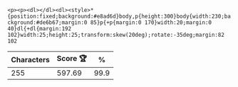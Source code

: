 `<p><p><dl></dl><dl><style>*{position:fixed;background:#e8ad6d}body,p{height:300}body{width:230;background:#de6b67;margin:0 85}p{+p{margin:0 170}width:20;margin:0 40}dl{+dl{margin:192 102}width:25;height:25;transform:skew(20deg);rotate:-35deg;margin:82 102`

| Characters | Score 🏆 | %    |
| ---------- | -------- | ---- |
| 255        | 597.69   | 99.9 |
